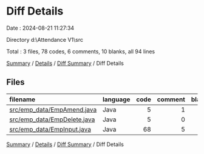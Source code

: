 # Diff Details

Date : 2024-08-21 11:27:34

Directory d:\\Attendance V1\\src

Total : 3 files,  78 codes, 6 comments, 10 blanks, all 94 lines

[Summary](results.md) / [Details](details.md) / [Diff Summary](diff.md) / Diff Details

## Files
| filename | language | code | comment | blank | total |
| :--- | :--- | ---: | ---: | ---: | ---: |
| [src/emp_data/EmpAmend.java](/src/emp_data/EmpAmend.java) | Java | 5 | 1 | 1 | 7 |
| [src/emp_data/EmpDelete.java](/src/emp_data/EmpDelete.java) | Java | 5 | 0 | 0 | 5 |
| [src/emp_data/EmpInput.java](/src/emp_data/EmpInput.java) | Java | 68 | 5 | 9 | 82 |

[Summary](results.md) / [Details](details.md) / [Diff Summary](diff.md) / Diff Details